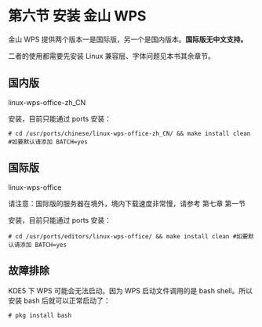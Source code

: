 # 第六节 安装 金山 WPS

金山 WPS 提供两个版本一是国际版，另一个是国内版本。**国际版无中文支持。**

二者的使用都需要先安装 Linux 兼容层、字体问题见本书其余章节。

## 国内版

linux-wps-office-zh_CN

安装，目前只能通过 ports 安装：

```
# cd /usr/ports/chinese/linux-wps-office-zh_CN/ && make install clean #如要默认请添加 BATCH=yes
```


## 国际版

linux-wps-office

请注意：国际版的服务器在境外，境内下载速度非常慢，请参考 第七章 第一节

安装，目前只能通过 ports 安装：

```
# cd /usr/ports/editors/linux-wps-office/ && make install clean #如要默认请添加 BATCH=yes
```

## 故障排除

KDE5 下 WPS 可能会无法启动。因为 WPS 启动文件调用的是 bash shell。所以安装 bash 后就可以正常启动了：

```
# pkg install bash
```
